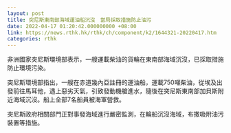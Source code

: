 ```yaml
---
layout: post
title: 突尼斯東南部海域運油船沉沒　當局採取措施防止油污
date: 2022-04-17 01:20:42.000000000 +08:00
link: https://news.rthk.hk/rthk/ch/component/k2/1644321-20220417.htm
categories: rthk
---
```


非洲國家突尼斯環境部表示，一艘運載柴油的貨輪在東南部海域沉沒，已採取措施防止環境污染。

突尼斯環境部指出，一艘在赤道幾內亞註冊的運油船，運載750噸柴油，從埃及出發前往馬耳他，遇上惡劣天氣，引致發動機艙進水，隨後在突尼斯東南部加貝斯附近海域沉沒。船上全部7名船員被海軍營救。

突尼斯政府相關部門正對事發海域進行嚴密監測，在輪船沉沒海域，布撒吸附油污裝置等措施。
